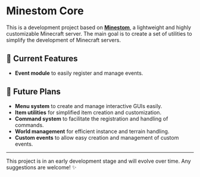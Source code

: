 # Minestom Core

This is a development project based on **[Minestom](https://minestom.net/)**, a lightweight and highly customizable Minecraft server. The main goal is to create a set of utilities to simplify the development of Minecraft servers.

## 🚀 Current Features
- **Event module** to easily register and manage events.

## 🔧 Future Plans
- **Menu system** to create and manage interactive GUIs easily.
- **Item utilities** for simplified item creation and customization.
- **Command system** to facilitate the registration and handling of commands.
- **World management** for efficient instance and terrain handling.
- **Custom events** to allow easy creation and management of custom events.

---

This project is in an early development stage and will evolve over time. Any suggestions are welcome! ✨
